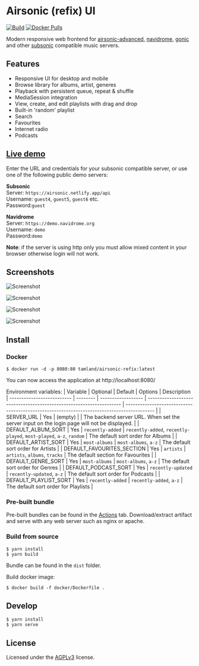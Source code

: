 # Airsonic (refix) UI

[![Build](https://img.shields.io/github/actions/workflow/status/tamland/airsonic-refix/ci.yml?style=flat-square)](https://github.com/tamland/airsonic-refix/actions)
[![Docker Pulls](https://img.shields.io/docker/pulls/tamland/airsonic-refix?branch=master&style=flat-square)](https://hub.docker.com/r/tamland/airsonic-refix)

Modern responsive web frontend for [airsonic-advanced](https://github.com/airsonic-advanced/airsonic-advanced), [navidrome](https://github.com/navidrome/navidrome),
[gonic](https://github.com/sentriz/gonic) and other [subsonic](https://github.com/topics/subsonic) compatible music servers.

## Features
- Responsive UI for desktop and mobile
- Browse library for albums, artist, generes
- Playback with persistent queue, repeat & shuffle
- MediaSession integration
- View, create, and edit playlists with drag and drop
- Built-in 'random' playlist
- Search
- Favourites
- Internet radio
- Podcasts

## [Live demo](https://airsonic.netlify.com)

Enter the URL and credentials for your subsonic compatible server, or use one of the following public demo servers:

**Subsonic**  
  Server: `https://airsonic.netlify.app/api`  
  Username: `guest4`, `guest5`, `guest6` etc.  
  Password:`guest`

**Navidrome**  
  Server: `https://demo.navidrome.org`  
  Username: `demo`  
  Password:`demo`


**Note**: if the server is using http only you must allow mixed content in your browser otherwise login will not work.

## Screenshots

![Screenshot](screenshots/album.png)

![Screenshot](screenshots/album-list.png)

![Screenshot](screenshots/artist.png)

![Screenshot](screenshots/artist-list.png)

## Install

### Docker

```
$ docker run -d -p 8080:80 tamland/airsonic-refix:latest
```

You can now access the application at http://localhost:8080/

Environment variables:
| Variable                   | Optional | Default            | Options                                                             | Description
| -------------------------- | -------- | ------------------ | ------------------------------------------------------------------- | ------------------------------------------------------------------------------------------ |
| SERVER_URL                 | Yes      | (empty)            |                                                                     | The backend server URL. When set the server input on the login page will not be displayed. |
| DEFAULT_ALBUM_SORT         | Yes      | `recently-added`   | `recently-added`, `recently-played`, `most-played`, `a-z`, `random` | The default sort order for Albums                                                          |
| DEFAULT_ARTIST_SORT        | Yes      | `most-albums`      | `most-albums`, `a-z`                                                | The default sort order for Artists                                                         |
| DEFAULT_FAVOURITES_SECTION | Yes      | `artists`          | `artists`, `albums`, `tracks`                                       | The default section for Favourites                                                         |
| DEFAULT_GENRE_SORT         | Yes      | `most-albums`      | `most-albums`, `a-z`                                                | The default sort order for Genres                                                          |
| DEFAULT_PODCAST_SORT       | Yes      | `recently-updated` | `recently-updated`, `a-z`                                           | The default sort order for Podcasts                                                        |
| DEFAULT_PLAYLIST_SORT      | Yes      | `recently-added`   | `recently-added`, `a-z`                                             | The default sort order for Playlists                                                       |

### Pre-built bundle

Pre-built bundles can be found in the [Actions](https://github.com/tamland/airsonic-refix/actions)
tab. Download/extract artifact and serve with any web server such as nginx or apache.

### Build from source

```
$ yarn install
$ yarn build
```

Bundle can be found in the `dist` folder.

Build docker image:

```
$ docker build -f docker/Dockerfile .
```

## Develop

```
$ yarn install
$ yarn serve
```

## License

Licensed under the [AGPLv3](LICENSE) license.
